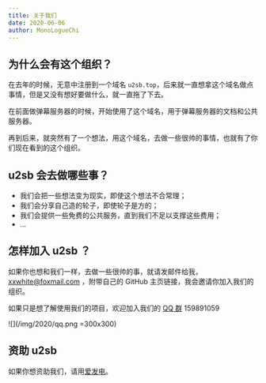 ```yaml
---
title: 关于我们
date: 2020-06-06
author: MonoLogueChi
---
```


## 为什么会有这个组织？

在去年的时候，无意中注册到一个域名 `u2sb.top`，后来就一直想拿这个域名做点事情，但是又没有想好要做什么，就一直拖了下去。

在前面做弹幕服务器的时候，开始使用了这个域名，用于弹幕服务器的文档和公共服务器。

再到后来，就突然有了一个想法，用这个域名，去做一些很帅的事情，也就有了你们现在看到的这个组织。

## u2sb 会去做哪些事？

- 我们会把一些想法变为现实，即使这个想法不合常理；
- 我们会分享自己造的轮子，即使轮子是方的；
- 我们会提供一些免费的公共服务，直到我们不足以支撑这些费用；
- ...

## 怎样加入 u2sb ？

如果你也想和我们一样，去做一些很帅的事，就请发邮件给我，[xxwhite@foxmail.com](mailto:xxwhite@foxmail.com) ，附带自己的 GitHub 主页链接，我会邀请你加入我们的组织。

如果只是想了解使用我们的项目，欢迎加入我们的 [QQ 群](https://shang.qq.com/wpa/qunwpa?idkey=f2a6dba8d97899969101dd29210d972f04febd0ff8cf08ed50dd27790f23c9a9) 159891059

![](/img/2020/qq.png =300x300)

## 资助 u2sb

如果你想资助我们，请用[爱发电](https://afdian.net/@monologuechi)。

